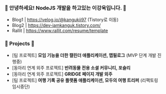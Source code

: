 ### 👋 안녕하세요! NodeJS 개발을 하고있는 이강욱입니다. 👋

- Blog1 | https://velog.io/@kangukii97 (Tistory로 이동)
- Blog2 | https://dev-iamkanguk.tistory.com/
- Rallit | https://www.rallit.com/resume/template

### 🍎 Projects 🍎
- [팀 프로젝트] **모임 기능을 더한 캘린더 애플리케이션, 맵필로그** (MVP 단계 개발 진행중)
- [동아리 연계 외주 프로젝트] **반려동물 전용 소셜 커뮤니티, 포슬리**
- [동아리 연계 외주 프로젝트] **GRIDGE 페이지 개발 외주**
- [팀 프로젝트] **여행 기록 공유 플랫폼 애플리케이션, 모두의 여행 트리퍼** (리팩토링 임시중단)
